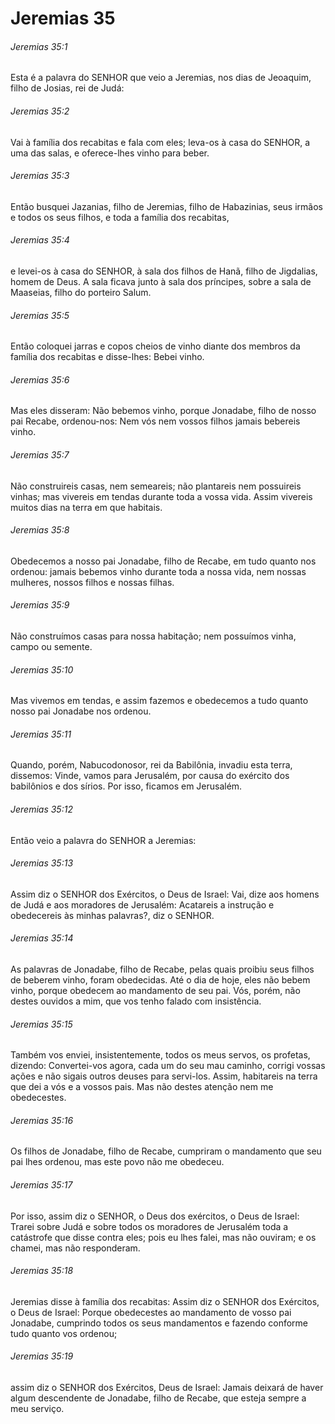 # Jeremias 35

###### Jeremias 35:1

Esta é a palavra do SENHOR que veio a Jeremias, nos dias de Jeoaquim, filho de Josias, rei de Judá:

###### Jeremias 35:2

Vai à família dos recabitas e fala com eles; leva-os à casa do SENHOR, a uma das salas, e oferece-lhes vinho para beber.

###### Jeremias 35:3

Então busquei Jazanias, filho de Jeremias, filho de Habazinias, seus irmãos e todos os seus filhos, e toda a família dos recabitas,

###### Jeremias 35:4

e levei-os à casa do SENHOR, à sala dos filhos de Hanã, filho de Jigdalias, homem de Deus. A sala ficava junto à sala dos príncipes, sobre a sala de Maaseias, filho do porteiro Salum.

###### Jeremias 35:5

Então coloquei jarras e copos cheios de vinho diante dos membros da família dos recabitas e disse-lhes: Bebei vinho.

###### Jeremias 35:6

Mas eles disseram: Não bebemos vinho, porque Jonadabe, filho de nosso pai Recabe, ordenou-nos: Nem vós nem vossos filhos jamais bebereis vinho.

###### Jeremias 35:7

Não construireis casas, nem semeareis; não plantareis nem possuireis vinhas; mas vivereis em tendas durante toda a vossa vida. Assim vivereis muitos dias na terra em que habitais.

###### Jeremias 35:8

Obedecemos a nosso pai Jonadabe, filho de Recabe, em tudo quanto nos ordenou: jamais bebemos vinho durante toda a nossa vida, nem nossas mulheres, nossos filhos e nossas filhas.

###### Jeremias 35:9

Não construímos casas para nossa habitação; nem possuímos vinha, campo ou semente.

###### Jeremias 35:10

Mas vivemos em tendas, e assim fazemos e obedecemos a tudo quanto nosso pai Jonadabe nos ordenou.

###### Jeremias 35:11

Quando, porém, Nabucodonosor, rei da Babilônia, invadiu esta terra, dissemos: Vinde, vamos para Jerusalém, por causa do exército dos babilônios e dos sírios. Por isso, ficamos em Jerusalém.

###### Jeremias 35:12

Então veio a palavra do SENHOR a Jeremias:

###### Jeremias 35:13

Assim diz o SENHOR dos Exércitos, o Deus de Israel: Vai, dize aos homens de Judá e aos moradores de Jerusalém: Acatareis a instrução e obedecereis às minhas palavras?, diz o SENHOR.

###### Jeremias 35:14

As palavras de Jonadabe, filho de Recabe, pelas quais proibiu seus filhos de beberem vinho, foram obedecidas. Até o dia de hoje, eles não bebem vinho, porque obedecem ao mandamento de seu pai. Vós, porém, não destes ouvidos a mim, que vos tenho falado com insistência.

###### Jeremias 35:15

Também vos enviei, insistentemente, todos os meus servos, os profetas, dizendo: Convertei-vos agora, cada um do seu mau caminho, corrigi vossas ações e não sigais outros deuses para servi-los. Assim, habitareis na terra que dei a vós e a vossos pais. Mas não destes atenção nem me obedecestes.

###### Jeremias 35:16

Os filhos de Jonadabe, filho de Recabe, cumpriram o mandamento que seu pai lhes ordenou, mas este povo não me obedeceu.

###### Jeremias 35:17

Por isso, assim diz o SENHOR, o Deus dos exércitos, o Deus de Israel: Trarei sobre Judá e sobre todos os moradores de Jerusalém toda a catástrofe que disse contra eles; pois eu lhes falei, mas não ouviram; e os chamei, mas não responderam.

###### Jeremias 35:18

Jeremias disse à família dos recabitas: Assim diz o SENHOR dos Exércitos, o Deus de Israel: Porque obedecestes ao mandamento de vosso pai Jonadabe, cumprindo todos os seus mandamentos e fazendo conforme tudo quanto vos ordenou;

###### Jeremias 35:19

assim diz o SENHOR dos Exércitos, Deus de Israel: Jamais deixará de haver algum descendente de Jonadabe, filho de Recabe, que esteja sempre a meu serviço.

